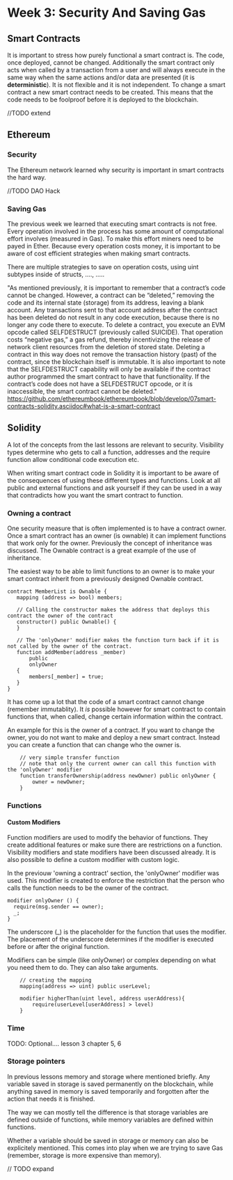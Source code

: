 # Week 3: Security And Saving Gas

## Smart Contracts

It is important to stress how purely functional a smart contract is. The code, once deployed, cannot be changed. Additionally the smart contract only acts when called by a transaction from a user and will always execute in the same way when the same actions and/or data are presented (it is **deterministic**). It is not flexible and it is not independent. To change a smart contract a new smart contract needs to be created. This means that the code needs to be foolproof before it is deployed to the blockchain.

//TODO extend

## Ethereum

### Security

The Ethereum network learned why security is important in smart contracts the hard way.

//TODO DAO Hack

### Saving Gas

The previous week we learned that executing smart contracts is not free. Every operation involved in the process has some amount of computational effort involves (measured in Gas). To make this effort miners need to be payed in Ether. Because every operation costs money, it is important to be aware of cost efficient strategies when making smart contracts.

<!-- what costs a lot, what doesnt -->

There are multiple strategies to save on operation costs, using uint subtypes inside of structs, ...., .....

<!-- 2. Gas & gas cost & saving gas (view functions, structs, storage) -->

"As mentioned previously, it is important to remember that a contract’s code cannot be changed. However, a contract can be “deleted,” removing the code and its internal state (storage) from its address, leaving a blank account. Any transactions sent to that account address after the contract has been deleted do not result in any code execution, because there is no longer any code there to execute. To delete a contract, you execute an EVM opcode called SELFDESTRUCT (previously called SUICIDE). That operation costs “negative gas,” a gas refund, thereby incentivizing the release of network client resources from the deletion of stored state. Deleting a contract in this way does not remove the transaction history (past) of the contract, since the blockchain itself is immutable. It is also important to note that the SELFDESTRUCT capability will only be available if the contract author programmed the smart contract to have that functionality. If the contract’s code does not have a SELFDESTRUCT opcode, or it is inaccessible, the smart contract cannot be deleted."
https://github.com/ethereumbook/ethereumbook/blob/develop/07smart-contracts-solidity.asciidoc#what-is-a-smart-contract

## Solidity

A lot of the concepts from the last lessons are relevant to security. Visibility types determine who gets to call a function, addresses and the require function allow conditional code execution etc.

When writing smart contract code in Solidity it is important to be aware of the consequences of using these different types and functions. Look at all public and external functions and ask yourself if they can be used in a way that contradicts how you want the smart contract to function.

### Owning a contract

One security measure that is often implemented is to have a contract owner. Once a smart contract has an owner (is ownable) it can implement functions that work only for the owner. Previously the concept of inheritance was discussed. The Ownable contract is a great example of the use of inheritance.

The easiest way to be able to limit functions to an owner is to make your smart contract inherit from a previously designed Ownable contract.

```solidity
contract MemberList is Ownable {
   mapping (address => bool) members;

   // Calling the constructor makes the address that deploys this contract the owner of the contract
   constructor() public Ownable() {
   }

   // The 'onlyOwner' modifier makes the function turn back if it is not called by the owner of the contract.
   function addMember(address _member)
       public
       onlyOwner
   {
       members[_member] = true;
   }
}
```

It has come up a lot that the code of a smart contract cannot change (remember immutablity). It _is_ possible however for smart contract to contain functions that, when called, change certain information within the contract.

An example for this is the owner of a contract. If you want to change the owner, you do not want to make and deploy a new smart contract. Instead you can create a function that can change who the owner is.

```solidity
    // very simple transfer function
    // note that only the current owner can call this function with the 'onlyOwner' modifier
    function transferOwnership(address newOwner) public onlyOwner {
        owner = newOwner;
    }
```

### Functions

#### Custom Modifiers

Function modifiers are used to modify the behavior of functions. They create additional features or make sure there are restrictions on a function. Visibility modifiers and state modifiers have been discussed already. It is also possible to define a custom modifier with custom logic.

In the previouw 'owning a contract' section, the 'onlyOwner' modifier was used. This modifier is created to enforce the restriction that the person who calls the function needs to be the owner of the contract.

```solidity
modifier onlyOwner () {
  require(msg.sender == owner);
  _;
}
```

The underscore (\_) is the placeholder for the function that uses the modifier. The placement of the underscore determines if the modifier is executed before or after the original function.

Modifiers can be simple (like onlyOwner) or complex depending on what you need them to do. They can also take arguments.

```solidity
    // creating the mapping
    mapping(address => uint) public userLevel;

    modifier higherThan(uint level, address userAddress){
        require(userLevel[userAddress] > level)
    }
```

### Time

TODO: Optional.... lesson 3 chapter 5, 6

### Storage pointers

<!-- Storage pointers? Memory and storage, calldata -->

In previous lessons memory and storage where mentioned briefly. Any variable saved in storage is saved permanently on the blockchain, while anything saved in memory is saved temporarily and forgotten after the action that needs it is finished.

The way we can mostly tell the difference is that storage variables are defined outside of functions, while memory variables are defined within functions.

Whether a variable should be saved in storage or memory can also be explicitely mentioned. This comes into play when we are trying to save Gas (remember, storage is more expensive than memory).

// TODO expand

<!-- variables, types, functions (visibility), events --

